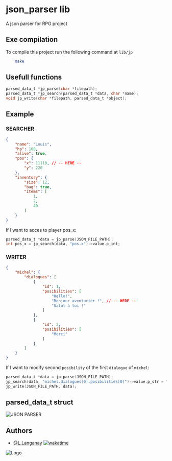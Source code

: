 
# json_parser lib

A json parser for RPG project

## Exe compilation

To compile this project run the following command at ``lib/jp``

```bash
    make
```

## Usefull functions

```c
parsed_data_t *jp_parse(char *filepath);
parsed_data_t *jp_search(parsed_data_t *data, char *name);
void jp_write(char *filepath, parsed_data_t *object);
```

## Example

### SEARCHER

```json
{
    "name": "Louis",
    "hp": 100,
    "alive": true,
    "pos": {
        "x": 11110, // -- HERE --
        "y": 220
    },
    "inventory": {
        "size": 12,
        "bag": true,
        "items": [
            1,
            2,
            40
        ]
    }
}
```

If I want to acces to player pos_x:
```c
parsed_data_t *data = jp_parse(JSON_FILE_PATH);
int pos_x = jp_search(data, "pos.x")->value.p_int;
```

### WRITER

```json
{
    "michel": {
        "dialogues": [
            {
                "id": 1,
                "posibilities": [
                    "Hello!",
                    "Bonjour aventurier !", // -- HERE --
                    "Salut à toi !"
                ]
            },            
            {
                "id": 2,
                "posibilities": [
                    "Merci"
                ]
            }
        ]
    }
}
```

If I want to modify second `posibility` of the first `dialogue` of `michel`:
```c
parsed_data_t *data = jp_parse(JSON_FILE_PATH);
jp_search(data, "michel.dialogues[0].posibilities[0]")->value.p_str = "Bonjour grand aventurier !";
jp_write(JSON_FILE_PATH, data);
```


## parsed_data_t struct

![JSON PARSER](https://user-images.githubusercontent.com/114762819/215821384-4724d72d-03c1-4236-b0bb-7018c87ac8fd.png)



## Authors

- [@L.Langanay](https://github.com/LouisLanganay) [![wakatime](https://wakatime.com/badge/user/3372edb3-08ff-4829-807b-29bbe42cf52b/project/00808c22-7cfb-47b3-a618-84cc06c3f59b.svg)](https://wakatime.com/badge/user/3372edb3-08ff-4829-807b-29bbe42cf52b/project/00808c22-7cfb-47b3-a618-84cc06c3f59b)

![Logo](https://newsroom.ionis-group.com/wp-content/uploads/2021/10/EPITECH-TECHNOLOGY-QUADRI-2021.png)

